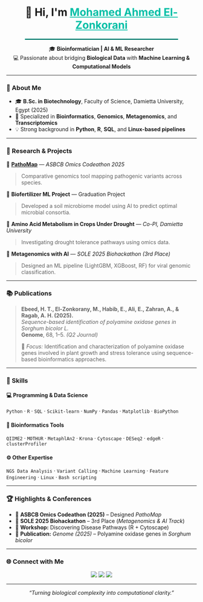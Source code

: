 <h1 align="center">👋 Hi, I'm <span style="color:#00BFA6; text-decoration: underline;">Mohamed Ahmed El-Zonkorani</span></h1>

<hr style="border: 1px solid #00BFA6; width: 80%; margin: auto;">

<p align="center">
🎓 <b>Bioinformatician | AI & ML Researcher</b><br>
💻 Passionate about bridging <b>Biological Data</b> with <b>Machine Learning & Computational Models</b>
</p>

---

### 🧬 About Me
- 🎓 **B.Sc. in Biotechnology**, Faculty of Science, Damietta University, Egypt (2025)  
- 🧠 Specialized in **Bioinformatics**, **Genomics**, **Metagenomics**, and **Transcriptomics**  
- 💡 Strong background in **Python**, **R**, **SQL**, and **Linux-based pipelines**  

---

### 🔬 Research & Projects
🚀 **[PathoMap](https://github.com/omicscodeathon/pathomap)** — *ASBCB Omics Codeathon 2025*  
> Comparative genomics tool mapping pathogenic variants across species.  

🌱 **Biofertilizer ML Project** — Graduation Project  
> Developed a soil microbiome model using AI to predict optimal microbial consortia.  

🌾 **Amino Acid Metabolism in Crops Under Drought** — *Co-PI, Damietta University*  
> Investigating drought tolerance pathways using omics data.  

🧠 **Metagenomics with AI** — *SOLE 2025 Biohackathon (3rd Place)*  
> Designed an ML pipeline (LightGBM, XGBoost, RF) for viral genomic classification.  

---

### 📚 Publications
> **Ebeed, H. T., El-Zonkorany, M., Habib, E., Ali, E., Zahran, A., & Ragab, A. H. (2025).**  
> *Sequence-based identification of polyamine oxidase genes in Sorghum bicolor L.*  
> **Genome**, 68, 1–5. *(Q2 Journal)*  
>  
> 🧬 *Focus:* Identification and characterization of polyamine oxidase genes involved in plant growth and stress tolerance using sequence-based bioinformatics approaches.

---

### 🧰 Skills
#### 💻 Programming & Data Science
`Python` · `R` · `SQL` · `Scikit-learn` · `NumPy` · `Pandas` · `Matplotlib` · `BioPython`

#### 🧬 Bioinformatics Tools
`QIIME2` · `MOTHUR` · `MetaphlAn2` · `Krona` · `Cytoscape` · `DESeq2` · `edgeR` · `clusterProfiler`

#### ⚙️ Other Expertise
`NGS Data Analysis` · `Variant Calling` · `Machine Learning` · `Feature Engineering` · `Linux` · `Bash scripting`

---

### 🏆 Highlights & Conferences
- 🧬 **ASBCB Omics Codeathon (2025)** – Designed *PathoMap*  
- 🧩 **SOLE 2025 Biohackathon** – 3rd Place (*Metagenomics & AI Track*)  
- 🧠 **Workshop:** Discovering Disease Pathways (R + Cytoscape)  
- 🧾 **Publication:** *Genome (2025)* – Polyamine oxidase genes in *Sorghum bicolor*  

---

### 🌐 Connect with Me
<p align="center">
  <a href="mailto:mohamed.ahmedd90201@gmail.com"><img src="https://img.shields.io/badge/Gmail-D14836?style=for-the-badge&logo=gmail&logoColor=white"/></a>
  <a href="https://www.linkedin.com/in/mohamed-ahmed-41440627a"><img src="https://img.shields.io/badge/LinkedIn-0A66C2?style=for-the-badge&logo=linkedin&logoColor=white"/></a>
  <a href="https://github.com/Melz67"><img src="https://img.shields.io/badge/GitHub-181717?style=for-the-badge&logo=github&logoColor=white"/></a>
</p>

---

<p align="center"><i>“Turning biological complexity into computational clarity.”</i></p>
